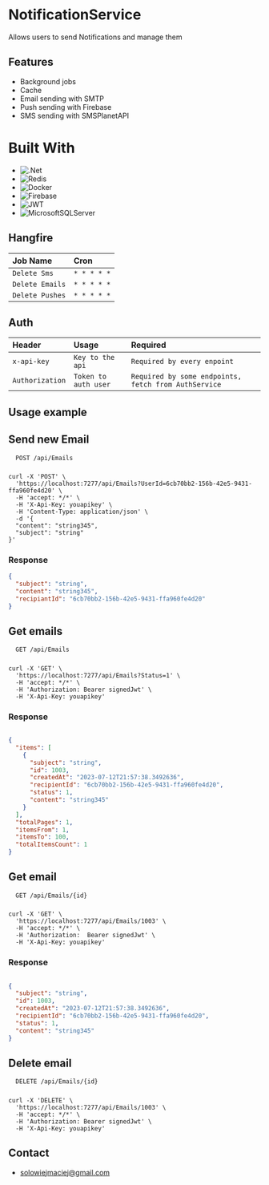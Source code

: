 # NotificationService

Allows users to send Notifications and manage them

## Features

- Background jobs
- Cache
- Email sending with SMTP
- Push sending with Firebase
- SMS sending with SMSPlanetAPI

# Built With

* ![.Net](https://img.shields.io/badge/.NET-5C2D91?style=for-the-badge&logo=.net&logoColor=white)
* ![Redis](https://img.shields.io/badge/redis-%23DD0031.svg?style=for-the-badge&logo=redis&logoColor=white)
* ![Docker](https://img.shields.io/badge/docker-%230db7ed.svg?style=for-the-badge&logo=docker&logoColor=white)
* ![Firebase](https://img.shields.io/badge/firebase-%23039BE5.svg?style=for-the-badge&logo=firebase)
* ![JWT](https://img.shields.io/badge/JWT-black?style=for-the-badge&logo=JSON%20web%20tokens)
* ![MicrosoftSQLServer](https://img.shields.io/badge/Microsoft%20SQL%20Sever-CC2927?style=for-the-badge&logo=microsoft%20sql%20server&logoColor=white)

## Hangfire

| Job Name        | Cron        |
|:----------------|:------------|
| `Delete Sms`    | `* * * * *` |
| `Delete Emails` | `* * * * *` |
| `Delete Pushes` | `* * * * *` |

## Auth

| Header          | Usage                | Required                                             |
|:----------------|:---------------------|:-----------------------------------------------------|
| `x-api-key`     | `Key to the api`     | `Required by every enpoint`                          |
| `Authorization` | `Token to auth user` | `Required by some endpoints, fetch from AuthService` |

## Usage example

## Send new Email

```http
  POST /api/Emails
```

#####

```curl
curl -X 'POST' \
  'https://localhost:7277/api/Emails?UserId=6cb70bb2-156b-42e5-9431-ffa960fe4d20' \
  -H 'accept: */*' \
  -H 'X-Api-Key: youapikey' \
  -H 'Content-Type: application/json' \
  -d '{
  "content": "string345",
  "subject": "string"
}'

```

### Response

```json
{
  "subject": "string",
  "content": "string345",
  "recipiantId": "6cb70bb2-156b-42e5-9431-ffa960fe4d20"
}
```

## Get emails

```http
  GET /api/Emails
```

#####

```curl
curl -X 'GET' \
  'https://localhost:7277/api/Emails?Status=1' \
  -H 'accept: */*' \
  -H 'Authorization: Bearer signedJwt' \
  -H 'X-Api-Key: youapikey'
```

### Response

```json

{
  "items": [
    {
      "subject": "string",
      "id": 1003,
      "createdAt": "2023-07-12T21:57:38.3492636",
      "recipientId": "6cb70bb2-156b-42e5-9431-ffa960fe4d20",
      "status": 1,
      "content": "string345"
    }
  ],
  "totalPages": 1,
  "itemsFrom": 1,
  "itemsTo": 100,
  "totalItemsCount": 1
}

```

## Get email

```http
  GET /api/Emails/{id}
```

#####

```curl
curl -X 'GET' \
  'https://localhost:7277/api/Emails/1003' \
  -H 'accept: */*' \
  -H 'Authorization:  Bearer signedJwt' \
  -H 'X-Api-Key: youapikey'
```

### Response

```json

{
  "subject": "string",
  "id": 1003,
  "createdAt": "2023-07-12T21:57:38.3492636",
  "recipientId": "6cb70bb2-156b-42e5-9431-ffa960fe4d20",
  "status": 1,
  "content": "string345"
}

```

## Delete email

```http
  DELETE /api/Emails/{id}
```

#####

```curl
curl -X 'DELETE' \
  'https://localhost:7277/api/Emails/1003' \
  -H 'accept: */*' \
  -H 'Authorization: Bearer signedJwt' \
  -H 'X-Api-Key: youapikey'
```

## Contact

- solowiejmaciej@gmail.com